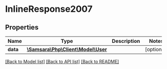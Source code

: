 # InlineResponse2007

## Properties
Name | Type | Description | Notes
------------ | ------------- | ------------- | -------------
**data** | [**\Samsara\Php\Client\Model\User**](User.md) |  | [optional] 

[[Back to Model list]](../README.md#documentation-for-models) [[Back to API list]](../README.md#documentation-for-api-endpoints) [[Back to README]](../README.md)


